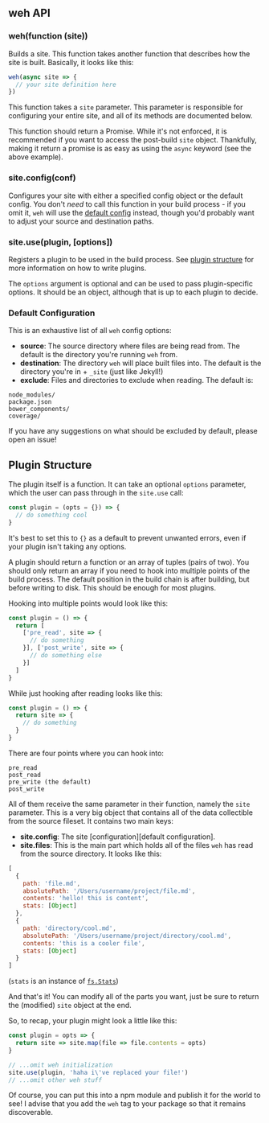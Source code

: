 ## weh API

### weh(function (site))

Builds a site. This function takes another function that describes how the site
is built. Basically, it looks like this:

```js
weh(async site => {
  // your site definition here
})
```

This function takes a `site` parameter. This parameter is responsible for
configuring your entire site, and all of its methods are documented below.

This function should return a Promise. While it's not enforced, it is
recommended if you want to access the post-build `site` object. Thankfully,
making it return a promise is as easy as using the `async` keyword
(see the above example).

### site.config(conf)

Configures your site with either a specified config object or the default config.
You don't _need_ to call this function in your build process - if you omit it,
`weh` will use the [default config] instead, though you'd probably want to
adjust your source and destination paths.

### site.use(plugin, [options])

Registers a plugin to be used in the build process. See [plugin structure] for
more information on how to write plugins.

The `options` argument is optional and can be used to pass plugin-specific
options. It should be an object, although that is up to each plugin to
decide.

### Default Configuration

This is an exhaustive list of all `weh` config options:

- __source__: The source directory where files are being read from. The default
  is the directory you're running `weh` from.
- __destination__: The directory `weh` will place built files into. The default
  is the directory you're in + `_site` (just like Jekyll!)
- __exclude__: Files and directories to exclude when reading. The default is:

```
node_modules/
package.json
bower_components/
coverage/
```

If you have any suggestions on what should be excluded by default, please open
an issue!

## Plugin Structure

The plugin itself is a function. It can take an optional `options`
parameter, which the user can pass through in the `site.use` call:

```js
const plugin = (opts = {}) => {
  // do something cool
}
```

It's best to set this to `{}` as a default to prevent unwanted errors, even
if your plugin isn't taking any options.

A plugin should return a function or an array of tuples (pairs of two). You
should only return an array if you need to hook into multiple points of the
build process. The default position in the build chain is after building, but
before writing to disk. This should be enough for most plugins.

Hooking into multiple points would look like this:

```js
const plugin = () => {
  return [
    ['pre_read', site => {
      // do something
    }], ['post_write', site => {
      // do something else
    }]
  ]
}
```

While just hooking after reading looks like this:

```js
const plugin = () => {
  return site => {
    // do something
  }
}
```

There are four points where you can hook into:

```
pre_read
post_read
pre_write (the default)
post_write
```

All of them receive the same parameter in their function, namely the `site`
parameter. This is a very big object that contains all of the data collectible
from the source fileset. It contains two main keys:

- __site.config__: The site [configuration][default configuration].
- __site.files__: This is the main part which holds all of the files `weh` has
  read from the source directory. It looks like this:
  
```js
[
  {
    path: 'file.md',
    absolutePath: '/Users/username/project/file.md',
    contents: 'hello! this is content',
    stats: [Object]
  },
  {
    path: 'directory/cool.md',
    absolutePath: '/Users/username/project/directory/cool.md',
    contents: 'this is a cooler file',
    stats: [Object]
  }
]
```

(`stats` is an instance of [`fs.Stats`][fs-stats])

And that's it! You can modify all of the parts you want, just be sure to return
the (modified) `site` object at the end.

So, to recap, your plugin might look a little like this:

```js
const plugin = opts => {
  return site => site.map(file => file.contents = opts)
}

// ...omit weh initialization
site.use(plugin, 'haha i\'ve replaced your file!')
// ...omit other weh stuff
```

Of course, you can put this into a npm module and publish it for the world to
see! I advise that you add the `weh` tag to your package so that it remains
discoverable.

[default config]: #default-configuration
[plugin structure]: #plugin-structure
[fs-stats]: https://nodejs.org/dist/latest-v6.x/docs/api/fs.html#fs_class_fs_stats
